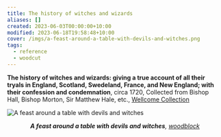 ```yaml
---
title: The history of witches and wizards
aliases: []
created: 2023-06-03T00:00:00+10:00
modified: 2023-06-18T19:58:48+10:00
cover: /imgs/a-feast-around-a-table-with-devils-and-witches.png
tags:
  - reference
  - woodcut
---
```


**The history of witches and wizards: giving a true account of all their tryals in England, Scotland, Swedeland, France, and New England; with their confession and condemnation**, circa 1720, Collected from Bishop Hall, Bishop Morton, Sir Matthew Hale, etc., [Wellcome Collection](https://wellcomecollection.org/works/abkab8tq/images?id=a3nuy2zq)

![A feast around a table with devils and witches](imgs/a-feast-around-a-table-with-devils-and-witches.png)
*<center>**A feast around a table with devils and witches**, [woodblock](notes/woodblock)</center>*